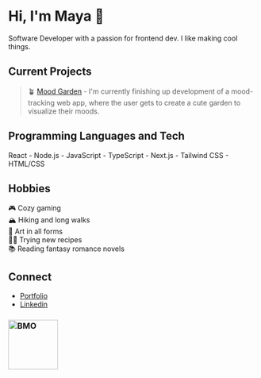 # Hi, I'm Maya 👋
Software Developer with a passion for frontend dev. I like making cool things.

## Current Projects
> 🪴 [Mood Garden](https://github.com/mayasarena/mood-garden) - I'm currently finishing up development of a mood-tracking web app, where the user gets to create a cute garden to visualize their moods.

## Programming Languages and Tech
React - Node.js - JavaScript - TypeScript - Next.js - Tailwind CSS - HTML/CSS

## Hobbies
🎮 Cozy gaming <br />
🏔️ Hiking and long walks <br />
🎨 Art in all forms <br />
👨‍🍳 Trying new recipes <br />
📚 Reading fantasy romance novels

## Connect
- [Portfolio](https://mayasarena.dev) <br />
- [Linkedin](https://www.linkedin.com/in/mayasmurad/) <br/>

### <img src="https://media.giphy.com/media/v1.Y2lkPTc5MGI3NjExdG4wZnlvbG1sMXE2YjdvdTB4cTcxYTZ0bHhvZ3VjcGl4b2tueGUyNCZlcD12MV9pbnRlcm5hbF9naWZfYnlfaWQmY3Q9cw/ll6EmgFFqjOR4FIck2/giphy.gif" alt="BMO" width="100" height="100">

